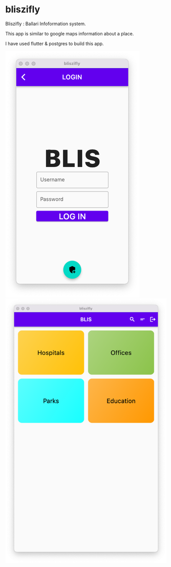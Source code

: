 # bliszifly

Bliszifly : Ballari Infoformation system.

This app is similar to google maps information about a place.

I have used flutter & postgres to build this app.

![Screenshot](https://github.com/DurgaPrasadAG/bliszifly/blob/master/Screenshots/Screenshot%202022-01-29%20at%2011.24.03%20PM.png)
![Screenshot](https://github.com/DurgaPrasadAG/bliszifly/blob/master/Screenshots/Screenshot%202022-01-29%20at%2011.25.25%20PM.png)
